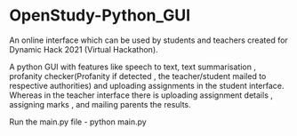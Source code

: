 # OpenStudy-Python_GUI  

An online interface which can be used by students and teachers created for Dynamic Hack 2021 (Virtual Hackathon).  

A python GUI with features like speech to text, text summarisation , profanity checker(Profanity if detected , the teacher/student mailed to respective authorities) and uploading assignments in the student interface. Whereas in the teacher interface there is uploading assignment details , assigning marks , and mailing parents the results.  


Run the main.py file - python main.py  
